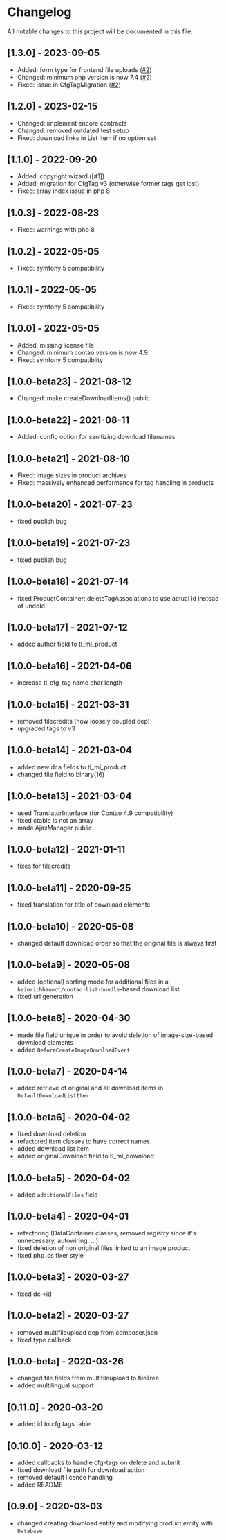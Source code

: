 # Changelog

All notable changes to this project will be documented in this file.

## [1.3.0] - 2023-09-05
- Added: form type for frontend file uploads ([#2])
- Changed: minimum php version is now 7.4 ([#2])
- Fixed: issue in CfgTagMigration ([#2])

## [1.2.0] - 2023-02-15
- Changed: implement encore contracts
- Changed: removed outdated test setup
- Fixed: download links in List item if no option set

## [1.1.0] - 2022-09-20
- Added: copyright wizard ([#1])
- Added: migration for CfgTag v3 (otherwise former tags get lost)
- Fixed: array index issue in php 8

## [1.0.3] - 2022-08-23
- Fixed: warnings with php 8

## [1.0.2] - 2022-05-05
- Fixed: symfony 5 compatibility

## [1.0.1] - 2022-05-05
- Fixed: symfony 5 compatibility

## [1.0.0] - 2022-05-05
- Added: missing license file
- Changed: minimum contao version is now 4.9
- Fixed: symfony 5 compatiblity

## [1.0.0-beta23] - 2021-08-12

- Changed: make createDownloadItems() public

## [1.0.0-beta22] - 2021-08-11

- Added: config option for sanitizing download filenames

## [1.0.0-beta21] - 2021-08-10

- Fixed: image sizes in product archives
- Fixed: massively enhanced performance for tag handling in products

## [1.0.0-beta20] - 2021-07-23

- fixed publish bug

## [1.0.0-beta19] - 2021-07-23

- fixed publish bug

## [1.0.0-beta18] - 2021-07-14

- fixed ProductContainer::deleteTagAssociations to use actual id instead of undoId

## [1.0.0-beta17] - 2021-07-12

- added author field to tl_ml_product

## [1.0.0-beta16] - 2021-04-06

- increase tl_cfg_tag name char length

## [1.0.0-beta15] - 2021-03-31

- removed filecredits (now loosely coupled dep)
- upgraded tags to v3

## [1.0.0-beta14] - 2021-03-04

- added new dca fields to tl_ml_product
- changed file field to binary(16)

## [1.0.0-beta13] - 2021-03-04

- used TranslatorInterface (for Contao 4.9 compatibility)
- fixed ctable is not an array
- made AjaxManager public

## [1.0.0-beta12] - 2021-01-11

- fixes for filecredits

## [1.0.0-beta11] - 2020-09-25

- fixed translation for title of download elements

## [1.0.0-beta10] - 2020-05-08

- changed default download order so that the original file is always first

## [1.0.0-beta9] - 2020-05-08

- added (optional) sorting mode for additional files in a `heimrichhannot/contao-list-bundle`-based download list
- fixed url generation

## [1.0.0-beta8] - 2020-04-30

- made file field unique in order to avoid deletion of image-size-based download elements
- added `BeforeCreateImageDownloadEvent`

## [1.0.0-beta7] - 2020-04-14

- added retrieve of original and all download items in `DefaultDownloadListItem`

## [1.0.0-beta6] - 2020-04-02

- fixed download deletion
- refactored item classes to have correct names
- added download list item
- added originalDownload field to tl_ml_download

## [1.0.0-beta5] - 2020-04-02

- added `additionalFiles` field

## [1.0.0-beta4] - 2020-04-01

- refactoring (DataContainer classes, removed registry since it's unnecessary, autowiring, ...)
- fixed deletion of non original files linked to an image product
- fixed php_cs fixer style

## [1.0.0-beta3] - 2020-03-27

- fixed dc->id

## [1.0.0-beta2] - 2020-03-27

- removed multifileupload dep from composer.json
- fixed type callback

## [1.0.0-beta] - 2020-03-26

- changed file fields from multifileupload to fileTree
- added multilingual support

## [0.11.0] - 2020-03-20

- added id to cfg tags table

## [0.10.0] - 2020-03-12

- added callbacks to handle cfg-tags on delete and submit
- fixed download file path for download action
- removed default licence handling
- added README

## [0.9.0] - 2020-03-03

- changed creating download entity and modifying product entity with `Database`

[#2]: https://github.com/heimrichhannot/contao-media-library-bundle/pull/2